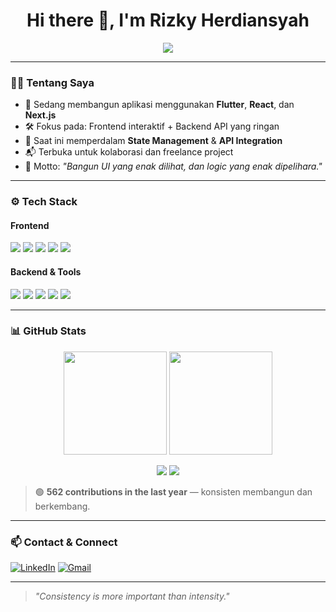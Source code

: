 <h1 align="center">Hi there 👋, I'm Rizky Herdiansyah</h1>

<p align="center">
  <img src="https://readme-typing-svg.demolab.com?font=Fira+Code&weight=500&size=24&pause=1000&color=10B981&center=true&vCenter=true&width=435&lines=Flutter+%F0%9F%93%B1+%E2%80%A2+React+%E2%9C%A8+%E2%80%A2+Node.js+%F0%9F%96%BE%EF%B8%8F;Fullstack+Developer+%F0%9F%A7%A0;Clean+UI+%2B+Solid+Logic+%3D+%E2%9C%94%EF%B8%8F" />
</p>

---

### 🧑‍💻 Tentang Saya

- 🔭 Sedang membangun aplikasi menggunakan **Flutter**, **React**, dan **Next.js**
- 🛠️ Fokus pada: Frontend interaktif + Backend API yang ringan
- 🌱 Saat ini memperdalam **State Management** & **API Integration**
- 📬 Terbuka untuk kolaborasi dan freelance project
- 💬 Motto: *"Bangun UI yang enak dilihat, dan logic yang enak dipelihara."*

---

### ⚙️ Tech Stack

#### Frontend  
<p>
  <img src="https://img.shields.io/badge/Flutter-02569B?style=for-the-badge&logo=flutter&logoColor=white" />
  <img src="https://img.shields.io/badge/React-20232A?style=for-the-badge&logo=react&logoColor=61DAFB" />
  <img src="https://img.shields.io/badge/Next.js-000000?style=for-the-badge&logo=nextdotjs&logoColor=white" />
  <img src="https://img.shields.io/badge/Nuxt.js-00DC82?style=for-the-badge&logo=nuxtdotjs&logoColor=white" />
  <img src="https://img.shields.io/badge/Tailwind_CSS-38B2AC?style=for-the-badge&logo=tailwind-css&logoColor=white" />
</p>

#### Backend & Tools  
<p>
  <img src="https://img.shields.io/badge/Node.js-339933?style=for-the-badge&logo=nodedotjs&logoColor=white" />
  <img src="https://img.shields.io/badge/Express.js-000000?style=for-the-badge&logo=express&logoColor=white" />
  <img src="https://img.shields.io/badge/JavaScript-F7DF1E?style=for-the-badge&logo=javascript&logoColor=black" />
  <img src="https://img.shields.io/badge/HTML-E34F26?style=for-the-badge&logo=html5&logoColor=white" />
  <img src="https://img.shields.io/badge/CSS-1572B6?style=for-the-badge&logo=css3&logoColor=white" />
</p>

---

### 📊 GitHub Stats

<p align="center">
  <img src="https://github-readme-stats.vercel.app/api?username=rizkyher&show_icons=true&theme=radical" height="165" />
  <img src="https://github-readme-streak-stats.herokuapp.com/?user=rizkyher&theme=radical" height="165" />
</p>

<p align="center">
  <img src="https://komarev.com/ghpvc/?username=rizkyher&label=Profile%20views&color=10B981&style=flat" />
  <img src="https://badges.pufler.dev/contributions/rizkyher" />
</p>

> 🟢 **562 contributions in the last year** — konsisten membangun dan berkembang.

---

### 📫 Contact & Connect

[![LinkedIn](https://img.shields.io/badge/LinkedIn-blue?style=for-the-badge&logo=linkedin&logoColor=white)]([https://linkedin.com/in/yourlinkedin](https://www.linkedin.com/in/rizky-herdiansyah))  
[![Gmail](https://img.shields.io/badge/Gmail-D14836?style=for-the-badge&logo=gmail&logoColor=white)](mailto:rizkyherdiansyah31@gmail.com)

---

> _"Consistency is more important than intensity."_
